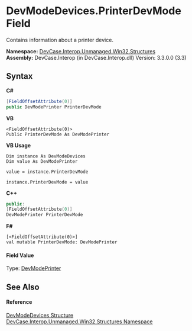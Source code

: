 # DevModeDevices.PrinterDevMode Field
 

Contains information about a printer device.

**Namespace:**&nbsp;<a href="N_DevCase_Interop_Unmanaged_Win32_Structures">DevCase.Interop.Unmanaged.Win32.Structures</a><br />**Assembly:**&nbsp;DevCase.Interop (in DevCase.Interop.dll) Version: 3.3.0.0 (3.3)

## Syntax

**C#**<br />
``` C#
[FieldOffsetAttribute(0)]
public DevModePrinter PrinterDevMode
```

**VB**<br />
``` VB
<FieldOffsetAttribute(0)>
Public PrinterDevMode As DevModePrinter
```

**VB Usage**<br />
``` VB Usage
Dim instance As DevModeDevices
Dim value As DevModePrinter

value = instance.PrinterDevMode

instance.PrinterDevMode = value
```

**C++**<br />
``` C++
public:
[FieldOffsetAttribute(0)]
DevModePrinter PrinterDevMode
```

**F#**<br />
``` F#
[<FieldOffsetAttribute(0)>]
val mutable PrinterDevMode: DevModePrinter
```


#### Field Value
Type: <a href="T_DevCase_Interop_Unmanaged_Win32_Structures_DevModePrinter">DevModePrinter</a>

## See Also


#### Reference
<a href="T_DevCase_Interop_Unmanaged_Win32_Structures_DevModeDevices">DevModeDevices Structure</a><br /><a href="N_DevCase_Interop_Unmanaged_Win32_Structures">DevCase.Interop.Unmanaged.Win32.Structures Namespace</a><br />